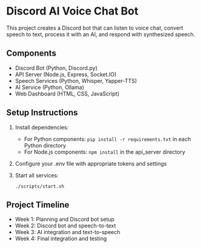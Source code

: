 # Discord AI Voice Chat Bot

This project creates a Discord bot that can listen to voice chat, convert speech to text, process it with an AI, and respond with synthesized speech.

## Components

- Discord Bot (Python, Discord.py)
- API Server (Node.js, Express, Socket.IO)
- Speech Services (Python, Whisper, Yapper-TTS)
- AI Service (Python, Ollama)
- Web Dashboard (HTML, CSS, JavaScript)

## Setup Instructions

1. Install dependencies:
   - For Python components: `pip install -r requirements.txt` in each Python directory
   - For Node.js components: `npm install` in the api_server directory

2. Configure your .env file with appropriate tokens and settings

3. Start all services:
   ```
   ./scripts/start.sh
   ```

## Project Timeline

- Week 1: Planning and Discord bot setup
- Week 2: Discord bot and speech-to-text
- Week 3: AI integration and text-to-speech
- Week 4: Final integration and testing
